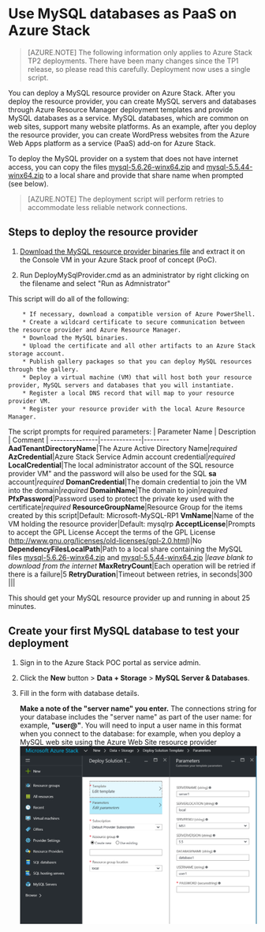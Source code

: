 <properties
	pageTitle="Use MySQL databases as PaaS on Azure Stack | Microsoft Azure"
	description="Understand the quick steps to deploy the MySQL resource provider and provide MySQL as a service on Azure Stack."
	services="azure-stack"
	documentationCenter=""
	authors="JeffGo"
	editor=""/>

<tags
	ms.service="multiple"
	ms.workload="na"
	ms.tgt_pltfrm="na"
	ms.devlang="na"
	ms.topic="article"
	ms.date="10/05/2016"
	ms.author="jeffgo"/>

# Use MySQL databases as PaaS on Azure Stack

> [AZURE.NOTE] The following information only applies to Azure Stack TP2 deployments. There have been many changes since the TP1 release, so please read this carefully. Deployment now uses a single script.

You can deploy a MySQL resource provider on Azure Stack. After you deploy the resource provider, you can create MySQL servers and databases through Azure Resource Manager deployment templates and provide MySQL databases as a service. MySQL databases, which are common on web sites, support many website platforms. As an example, after you deploy the resource provider, you can create WordPress websites from the Azure Web Apps platform as a service (PaaS) add-on for Azure Stack.

To deploy the MySQL provider on a system that does not have internet access, you can copy the files [mysql-5.6.26-winx64.zip](https://dev.mysql.com/get/Downloads/MySQL-5.6/mysql-5.6.26-winx64.zip) and [mysql-5.5.44-winx64.zip](https://downloads.mysql.com/archives/get/file/mysql-5.5.44-winx64.zip) to a local share and provide that share name when prompted (see below).

> [AZURE.NOTE] The deployment script will perform retries to accommodate less reliable network connections.

## Steps to deploy the resource provider

1.  [Download the MySQL resource provider binaries file](http://aka.ms/masmysqlrp) and extract it on the Console VM in your Azure Stack proof of concept (PoC).

2. Run DeployMySqlProvider.cmd as an administrator by right clicking on the filename and select "Run as Admnistrator"

This script will do all of the following:

		* If necessary, download a compatible version of Azure PowerShell.
		* Create a wildcard certificate to secure communication between the resource provider and Azure Resource Manager.
		* Download the MySQL binaries.
		* Upload the certificate and all other artifacts to an Azure Stack storage account.
		* Publish gallery packages so that you can deploy MySQL resources through the gallery.
		* Deploy a virtual machine (VM) that will host both your resource provider, MySQL servers and databases that you will instantiate.
		* Register a local DNS record that will map to your resource provider VM.
		* Register your resource provider with the local Azure Resource Manager.

The script prompts for required parameters:
| Parameter Name | Description | Comment 
| ---------------|-------------|--------
**AadTenantDirectoryName**|The Azure Active Directory Name|_required_
**AzCredential**|Azure Stack Service Admin account credential|_required_
**LocalCredential**|The local administrator account of the SQL resource provider VM" and the password will also be used for the SQL **sa** account|_required_
**DomanCredential**|The domain credential to join the VM into the domain|_required_
**DomainName**|The domain to join|_required_
**PfxPassword**|Password used to protect the private key used with the certificate|_required_
**ResourceGroupName**|Resource Group for the items created by this script|Default: Microsoft-MySQL-RP1
**VmName**|Name of the VM holding the resource provider|Default: mysqlrp
**AcceptLicense**|Prompts to accept the GPL License Accept the terms of the GPL License (http://www.gnu.org/licenses/old-licenses/gpl-2.0.html)|No
**DependencyFilesLocalPath**|Path to a local share containing the MySQL files [mysql-5.6.26-winx64.zip](https://dev.mysql.com/get/Downloads/MySQL-5.6/mysql-5.6.26-winx64.zip) and [mysql-5.5.44-winx64.zip](https://downloads.mysql.com/archives/get/file/mysql-5.5.44-winx64.zip) |_leave blank to download from the internet_
**MaxRetryCount**|Each operation will be retried if there is a failure|5
**RetryDuration**|Timeout between retries, in seconds|300
|||


This should get your MySQL resource provider up and running in about 25 minutes.

## Create your first MySQL database to test your deployment

1. Sign in to the Azure Stack POC portal as service admin.

2. Click the **New** button &gt; **Data + Storage** &gt; **MySQL Server & Databases**.

3. Fill in the form with database details.

	**Make a note of the "server name" you enter.** The connections string for your database includes the "server name" as part of the user name: for example, **"user@<ServerName>"**. You will need to input a user name in this format when you connect to the database: for example, when you deploy a MySQL web site using the Azure Web Site resource provider
![](./media/azure-stack-mysql-rp-deploy/mysqldbdeployment.png)
